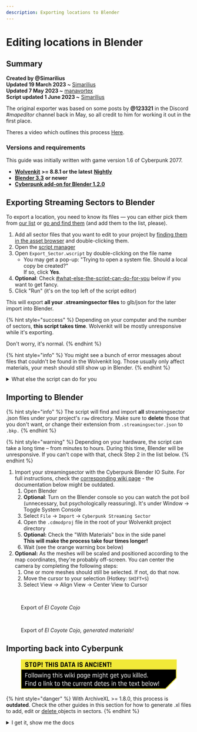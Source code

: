 ```yaml
---
description: Exporting locations to Blender
---
```


# Editing locations in Blender

## Summary

**Created by @Simarilius** \
**Updated 19 March 2023 \~** [Simarilius](https://app.gitbook.com/u/G2MqNkfgTlQ1R3G4B5s6WefLjdy2 "mention")\
**Updated 7 May 2023 \~** [manavortex](https://app.gitbook.com/u/NfZBoxGegfUqB33J9HXuCs6PVaC3 "mention")\
**Script updated 1 June 2023 \~** [Simarilius](https://app.gitbook.com/u/G2MqNkfgTlQ1R3G4B5s6WefLjdy2 "mention")

The original exporter was based on some posts by **@123321** in the Discord _#mapeditor_ channel back in May, so all credit to him for working it out in the first place.

Theres a video which outlines this process [Here](https://youtu.be/JVCbPr67mgw).

### Versions and requirements

This guide was initially written with game version 1.6 of Cyberpunk 2077.

* [**Wolvenkit**](https://github.com/WolvenKit/WolvenKit) **>= 8.8.1 or the latest** [**Nightly**](https://github.com/WolvenKit/WolvenKit-nightly-releases/releases)
* [**Blender 3.3**](https://www.blender.org/) **or newer**
* [**Cyberpunk add-on for Blender 1.2.0**](https://github.com/WolvenKit/Cyberpunk-Blender-add-on/releases)

## Exporting Streaming Sectors to Blender

To export a location, you need to know its files — you can either pick them from [our list](../../for-mod-creators-theory/references-lists-and-overviews/reference-world-sectors/) or [go and find them](../../for-mod-creators-theory/references-lists-and-overviews/reference-world-sectors/places.md) (and add them to the list, please).

1. Add all sector files that you want to edit to your project by [finding them in the asset browser](https://app.gitbook.com/s/-MP_ozZVx2gRZUPXkd4r/wolvenkit-app/usage/wolvenkit-search-finding-files) and double-clicking them.
2. Open the [script manager](https://app.gitbook.com/s/-MP_ozZVx2gRZUPXkd4r/wolvenkit-app/tools/script-manager)&#x20;
3. Open `Export_Sector.wscript` by double-clicking on the file name
   * You may get a pop-up: "Trying to open a system file. Should a local copy be created?"\
     If so, click **Yes**.
4. **Optional**: Check [#what-else-the-script-can-do-for-you](editing-locations-in-blender.md#what-else-the-script-can-do-for-you "mention") below if you want to get fancy.
5. Click "Run" (it's on the top left of the script editor)

This will export **all your .streamingsector files** to glb/json for the later import into Blender.

{% hint style="success" %}
Depending on your computer and the number of sectors, **this script takes time**. Wolvenkit will be mostly unresponsive while it's exporting.&#x20;

Don't worry, it's normal.
{% endhint %}

{% hint style="info" %}
You might see a bunch of error messages about files that couldn't be found in the Wolvenkit log. Those usually only affect materials, your mesh should still show up in Blender.
{% endhint %}

<details>

<summary>What else the script can do for you</summary>

If you add entries to the sectors block in line 14, the script will export **only those sectors**, rather than all the files in your project. You can use this to add files to your project, or to filter existing entries.

```javascript
// You can add sectors to the list, or add them to the project 
// list of sector files (paths need double slashes) you can leave empty if in project
// can use just filenames if their in the _compiled\default folder
const sectors=[
    "interior_-48-31_2_0",
    "interior_-24-16_1_1",
]
```

</details>

## Importing to Blender

{% hint style="info" %}
The script will find and import **all** streamingsector .json files under your project's `raw` directory. Make sure to **delete** those that you don't want, or change their extension from `.streamingsector.json` to `.bkp.`
{% endhint %}

{% hint style="warning" %}
Depending on your hardware, the script can take a long time – from minutes to hours. During this time, Blender will be unresponsive. If you can't cope with that, check Step 2 in the list below.
{% endhint %}

1. Import your streamingsector with the Cyberpunk Blender IO Suite. For full instructions, check the [corresponding wiki page](../../for-mod-creators-theory/modding-tools/wolvenkit-blender-io-suite/wkit-blender-plugin-import-export.md#importing-into-blender-2) - the documentation below might be outdated.
   1. Open Blender
   2. **Optional**: Turn on the Blender console so you can watch the pot boil (unnecessary, but psychologically reassuring). It's under Window -> Toggle System Console
   3. Select `File` -> `Import` -> `Cyberpunk Streaming Sector`
   4. Open the `.cdmodproj` file in the root of your Wolvenkit project directory
   5. **Optional:** Check the "With Materials" box in the side panel\
      **This will make the process take four times longer!**
   6. Wait (see the orange warning box below)
2. **Optional:** As the meshes will be scaled and positioned according to the map coordinates, they're probably off-screen. You can center the camera by completing the following steps:&#x20;
   1. One or more meshes should still be selected. If not, do that now.
   2. Move the cursor to your selection (Hotkey: `SHIFT+S`)
   3. Select View → Align View → Center View to Cursor



<figure><img src="https://files.gitbook.com/v0/b/gitbook-x-prod.appspot.com/o/spaces%2F-MP_ozZVx2gRZUPXkd4r%2Fuploads%2FDbvZbNVLxjmpYm0HgO0x%2FEl_Coyote_latest.png?alt=media&#x26;token=d9baec44-1f7b-4840-9341-4c0cecf68ea3" alt=""><figcaption><p>Export of <em>El Coyote Cojo</em></p></figcaption></figure>



<figure><img src="https://files.gitbook.com/v0/b/gitbook-x-prod.appspot.com/o/spaces%2F-MP_ozZVx2gRZUPXkd4r%2Fuploads%2FP2RDCtuBNlx6szwUkOKX%2FEl_Coyote_latest_shaded.png?alt=media&#x26;token=93972916-adeb-4817-95b1-e7a4c3e11d5e" alt=""><figcaption><p>Export of <em>El Coyote Cojo, generated materials!</em></p></figcaption></figure>

## Importing back into Cyberpunk

<figure><img src="../../.gitbook/assets/warning_outdated_info.png" alt=""><figcaption></figcaption></figure>

{% hint style="danger" %}
With ArchiveXL >= 1.8.0, this process is **outdated**. Check the other guides in this section for how to generate .xl files to add, edit or [delete ](world-editing-deleting-objects.md)objects in sectors.
{% endhint %}

<details>

<summary>I get it, show me the docs</summary>

* Download this script ([raw link](https://raw.githubusercontent.com/Simarilius-uk/CP2077_BlenderScripts/main/export_to_JSONs.py)) from [Sim's github](https://github.com/Simarilius-uk/CP2077_BlenderScripts/blob/main/export_to_JSONs.py)&#x20;
* Switch to Blender's scripting perspective and paste the code there
* Adjust line 30 and change the path assigned to 'project' to the path of your cyberpunk project. Make sure to double the backslashes.\
  Example: \
  before:  `project = 'F:\\CPmod\\meshdecal_parralax'`\
  after:     `project = 'D:\\Cyberpunk_Modding\\world_editing\\myproject'`
* In your Wolvenkit project's root folder, create the folder `output`
* Run the script by clicking the ▷ button\
  &#xNAN;_&#x49;f the script throws errors and you can't resolve them on your own or with the help of ChatGPT, find us on_ [_Discord_](https://discord.gg/redmodding)_!_
* Via Windows Explorer, copy the json file from the `output` directory in your Wolvenkit project over the file with the same name in the `raw` directory.
* In Wolvenkit, right-click on the file you just copied and select "Import from json"
* You're done!

</details>
